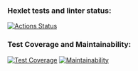 ### Hexlet tests and linter status:
[![Actions Status](https://github.com/SafarGalimzianov/python-project-83/actions/workflows/hexlet-check.yml/badge.svg)](https://github.com/SafarGalimzianov/python-project-83/actions)

### Test Coverage and Maintainability:
[![Test Coverage](https://api.codeclimate.com/v1/badges/68ad623e40583819f050/test_coverage)](https://codeclimate.com/github/SafarGalimzianov/python-project-83/test_coverage)
[![Maintainability](https://api.codeclimate.com/v1/badges/68ad623e40583819f050/maintainability)](https://codeclimate.com/github/SafarGalimzianov/python-project-83/maintainability)